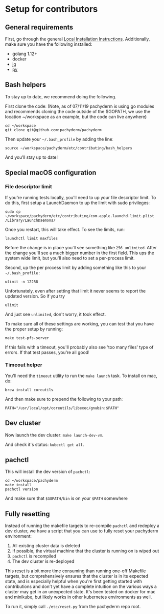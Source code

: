 # Setup for contributors

## General requirements

First, go through the general
[Local Installation Instructions](https://docs.pachyderm.com/latest/getting_started/local_installation/).
Additionally, make sure you have the following installed:

-   golang 1.12+
-   docker
-   [jq](https://stedolan.github.io/jq/)
-   [pv](http://ivarch.com/programs/pv.shtml)

## Bash helpers

To stay up to date, we recommend doing the following.

First clone the code: (Note, as of 07/11/19 pachyderm is using go modules and
recommends cloning the code outside of the \$GOPATH, we use the location
~/workspace as an example, but the code can live anywhere)

    cd ~/workspace
    git clone git@github.com:pachyderm/pachyderm

Then update your `~/.bash_profile` by adding the line:

    source ~/workspace/pachyderm/etc/contributing/bash_helpers

And you'll stay up to date!

## Special macOS configuration

### File descriptor limit

If you're running tests locally, you'll need to up your file descriptor limit.
To do this, first setup a LaunchDaemon to up the limit with sudo privileges:

    sudo cp ~/workspace/pachyderm/etc/contributing/com.apple.launchd.limit.plist /Library/LaunchDaemons/

Once you restart, this will take effect. To see the limits, run:

    launchctl limit maxfiles

Before the change is in place you'll see something like `256 unlimited`. After
the change you'll see a much bigger number in the first field. This ups the
system wide limit, but you'll also need to set a per-process limit.

Second, up the per process limit by adding something like this to your
`~/.bash_profile` :

    ulimit -n 12288

Unfortunately, even after setting that limit it never seems to report the
updated version. So if you try

    ulimit

And just see `unlimited`, don't worry, it took effect.

To make sure all of these settings are working, you can test that you have the
proper setup by running:

    make test-pfs-server

If this fails with a timeout, you'll probably also see 'too many files' type of
errors. If that test passes, you're all good!

### Timeout helper

You'll need the `timeout` utility to run the `make launch` task. To install on
mac, do:

    brew install coreutils

And then make sure to prepend the following to your path:

    PATH="/usr/local/opt/coreutils/libexec/gnubin:$PATH"

## Dev cluster

Now launch the dev cluster: `make launch-dev-vm`.

And check it's status: `kubectl get all`.

## pachctl

This will install the dev version of `pachctl`:

    cd ~/workspace/pachyderm
    make install
    pachctl version

And make sure that `$GOPATH/bin` is on your `$PATH` somewhere

## Fully resetting

Instead of running the makefile targets to re-compile `pachctl` and redeploy a
dev cluster, we have a script that you can use to fully reset your pachyderm
environment:

1. All existing cluster data is deleted
2. If possible, the virtual machine that the cluster is running on is wiped out
3. `pachctl` is recompiled
4. The dev cluster is re-deployed

This reset is a bit more time consuming than running one-off Makefile targets,
but comprehensively ensures that the cluster is in its expected state, and is
especially helpful when you're first getting started with contributions and
don't yet have a complete intuition on the various ways a cluster may get in an
unexpected state. It's been tested on docker for mac and minikube, but likely
works in other kubernetes environments as well.

To run it, simply call `./etc/reset.py` from the pachyderm repo root.
